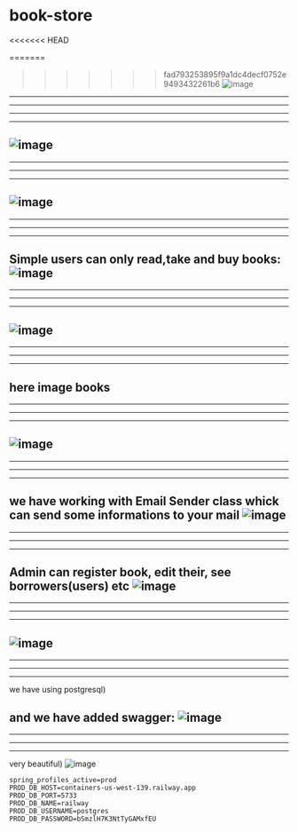 # book-store
<<<<<<< HEAD

=======
 
>>>>>>> fad793253895f9a1dc4decf0752e9493432261b6
![image](https://user-images.githubusercontent.com/100344838/236872681-62cb8c99-55b3-4000-9390-d94cfe0ec227.png)
-----------
-----------
-----------
-----------
![image](https://user-images.githubusercontent.com/100344838/236872725-ef65f470-6381-407d-941b-d8f159ef477f.png)
-----------
-----------
-----------
-----------
![image](https://user-images.githubusercontent.com/100344838/236872862-9083dd40-9efc-45a7-be2e-96ea506529e5.png)
-----------
-----------
-----------
-----------
Simple users can only read,take and buy books:
![image](https://user-images.githubusercontent.com/100344838/236873073-2c78e9ce-cbaa-4ea3-a56f-77b54535f8a6.png)
-----------
-----------
-----------
-----------
![image](https://user-images.githubusercontent.com/100344838/236873137-76c79b68-0dd7-4eba-8d7c-55a97fc4be95.png)
-----------
-----------
-----------
-----------
here image books
-----------
-----------
-----------
-----------
![image](https://user-images.githubusercontent.com/100344838/236873256-a0a692e5-0986-4b58-9f65-9bd938edf708.png)
-----------
-----------
-----------
-----------

we have working with Email Sender class whick can send some informations to your mail
![image](https://user-images.githubusercontent.com/100344838/236873544-b15cbf04-6c57-4f19-8211-6900ebcf8d31.png)
-----------
-----------
-----------
-----------
Admin can register book, edit their, see borrowers(users) etc
![image](https://user-images.githubusercontent.com/100344838/236873948-e0c0e291-46e9-4a52-9037-96affe15fdb3.png)
-----------
-----------
-----------
-----------
![image](https://user-images.githubusercontent.com/100344838/236873995-ade18708-ea17-4ca3-bd78-2ccdd414bb48.png)
-----------
-----------
-----------
-----------
we have using postgresql)

and we have added swagger:
![image](https://user-images.githubusercontent.com/100344838/236874309-74441d94-93ff-4b6e-a90e-ec39d21dafc3.png)
-----------
-----------
-----------
-----------
very beautiful)
![image](https://user-images.githubusercontent.com/100344838/236874394-cf2e6a23-47c9-4bf4-809f-78451e12cea3.png)


```properties
spring_profiles_active=prod
PROD_DB_HOST=containers-us-west-139.railway.app
PROD_DB_PORT=5733
PROD_DB_NAME=railway
PROD_DB_USERNAME=postgres
PROD_DB_PASSWORD=bSmzlH7K3NtTyGAMxfEU
```
